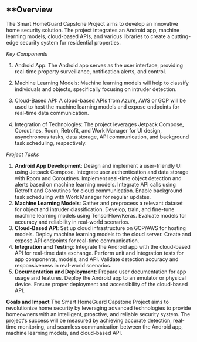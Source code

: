 **Overview
-----
The Smart HomeGuard Capstone Project aims to develop an innovative home security solution. The project integrates an Android app, machine learning models, cloud-based APIs, and various libraries to create a cutting-edge security system for residential properties.

*Key Components*
1. Android App: The Android app serves as the user interface, providing real-time property surveillance, notification alerts, and control.

2. Machine Learning Models: Machine learning models will help to classify individuals and objects, specifically focusing on intruder detection.

3. Cloud-Based API: A cloud-based APIs from Azure, AWS or GCP will be used to host the machine learning models and expose endpoints for real-time data communication.

4. Integration of Technologies: The project leverages Jetpack Compose, Coroutines, Room, Retrofit, and Work Manager for UI design, asynchronous tasks, data storage, API communication, and background task scheduling, respectively.

*Project Tasks*
1. **Android App Development**:
Design and implement a user-friendly UI using Jetpack Compose.
Integrate user authentication and data storage with Room and Coroutines.
Implement real-time object detection and alerts based on machine learning models.
Integrate API calls using Retrofit and Coroutines for cloud communication.
Enable background task scheduling with Work Manager for regular updates.
2. **Machine Learning Models**:
Gather and preprocess a relevant dataset for object and intruder classification.
Develop, train, and fine-tune machine learning models using TensorFlow/Keras.
Evaluate models for accuracy and reliability in real-world scenarios.
3. **Cloud-Based API**:
Set up cloud infrastructure on GCP/AWS for hosting models.
Deploy machine learning models to the cloud server.
Create and expose API endpoints for real-time communication.
4. **Integration and Testing**:
Integrate the Android app with the cloud-based API for real-time data exchange.
Perform unit and integration tests for app components, models, and API.
Validate detection accuracy and responsiveness in real-world scenarios.
5. **Documentation and Deployment**:
Prepare user documentation for app usage and features.
Deploy the Android app to an emulator or physical device.
Ensure proper deployment and accessibility of the cloud-based API.

**Goals and Impact**
The Smart HomeGuard Capstone Project aims to revolutionize home security by leveraging advanced technologies to provide homeowners with an intelligent, proactive, and reliable security system. The project's success will be measured by achieving accurate detection, real-time monitoring, and seamless communication between the Android app, machine learning models, and cloud-based API.
 
